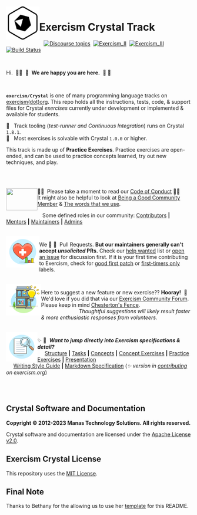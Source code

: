 <br>

<img align="left" width="90" height="90" src="https://github.com/exercism/website-icons/blob/main/tracks/crystal.svg">
<p vertical-align="middle"><h1>Exercism Crystal Track</h1></p>

&nbsp;&nbsp;&nbsp;&nbsp;&nbsp;&nbsp;&nbsp;&nbsp;&nbsp;&nbsp;&nbsp;&nbsp;&nbsp;&nbsp;&nbsp;&nbsp;&nbsp;&nbsp;&nbsp;&nbsp;&nbsp;&nbsp;&nbsp;&nbsp;&nbsp;&nbsp;[![Discourse topics](https://img.shields.io/discourse/topics?color=8A08E6&label=Connect%20&labelColor=FFDF58&logo=Discourse&logoColor=8A08E6&server=https%3A%2F%2Fforum.exercism.org&style=social)](https://forum.exercism.org)
&nbsp;[![Exercism_II](https://img.shields.io/badge/Exercism--Built-9101FF?logo=crystal&logoColor=000000&labelColor=E5E5E5&label=Crystal%201.8.1%20Powered)](https://exercism.org)
&nbsp;[![Exercism_III](https://img.shields.io/badge/Open-11b30e?labelColor=3D454D&label=Contributions)](https://exercism.org/blog/freeing-our-maintainers) &nbsp;[![Build Status](https://github.com/exercism/crystal/workflows/Tests/badge.svg)](https://github.com/exercism/crystal/actions/workflows/tests.yml)

<br>

Hi. &nbsp;👋🏽 &nbsp;👋 &nbsp;**We are happy you are here.**&nbsp; 🎉&nbsp;🌟

<br>

**`exercism/Crystal`** is one of many programming language tracks on [exercism(dot)org][exercism-website].
This repo holds all the instructions, tests, code, & support files for Crystal _exercises_ currently under development or implemented & available for students.

🌟 &nbsp;&nbsp;Track tooling (_test-runner and Continuous Integration_) runs on Crystal `1.8.1`. <br>
🌟 &nbsp;&nbsp;Most exercises is solvable with Crystal `1.0.0` or higher.

This track is made up of **Practice Exercises**. Practice exercises are open-ended, and can be used to practice concepts learned, try out new techniques, and play.

<br><br>

<div>
<span>
<img align="left" height="60" width="85" src="https://user-images.githubusercontent.com/5923094/204436863-2ebf34d1-4b16-486b-9e0a-add36f4c09c1.svg">
</span>
<span align="left">

🌟🌟&nbsp; Please take a moment to read our [Code of Conduct][exercism-code-of-conduct]&nbsp;🌟🌟&nbsp;  
It might also be helpful to look at [Being a Good Community Member][being-a-good-community-member] & [The words that we use][the-words-that-we-use].

&nbsp;&nbsp;&nbsp;&nbsp;&nbsp;&nbsp;&nbsp;&nbsp;&nbsp;&nbsp;&nbsp;&nbsp;&nbsp;&nbsp;&nbsp;&nbsp;&nbsp;&nbsp;&nbsp;&nbsp;&nbsp;&nbsp;&nbsp;&nbsp;&nbsp;Some defined roles in our community: [Contributors][exercism-contributors] **|** [Mentors][exercism-mentors] **|** [Maintainers][exercism-track-maintainers] **|** [Admins][exercism-admins]

</span></div>

<br>
<img align="left" width="90" height="85" src="https://github.com/exercism/website-icons/blob/main/exercises/health-statistics.svg">

We&nbsp;💛&nbsp;💙 &nbsp;Pull Requests.
**But our maintainers generally can't accept _unsolicited_ PRs.**
Check our [help wanted][open-issues] list or [open an issue][open-an-issue] for discussion first.
If it is your first time contributing to Exercism, check for [good first patch][good-first-issues] or [first-timers only][first-time] labels.

<br>
<img align="left" width="95" height="85" src="https://github.com/exercism/website-icons/blob/main/exercises/boutique-suggestions.svg">

Here to suggest a new feature or new exercise?? **Hooray!** &nbsp;🎉 &nbsp;  
We'd love if you did that via our [Exercism Community Forum](https://forum.exercism.org/).  
Please keep in mind [Chesterton's Fence][chestertons-fence].  
&nbsp;&nbsp;&nbsp;&nbsp;&nbsp;&nbsp;&nbsp;&nbsp;&nbsp;&nbsp;&nbsp;&nbsp;&nbsp;&nbsp;&nbsp;&nbsp;&nbsp;&nbsp;&nbsp;&nbsp;&nbsp;&nbsp;&nbsp;&nbsp;&nbsp;&nbsp;_Thoughtful suggestions will likely result faster & more enthusiastic responses from volunteers._

<br>

<img align="left" width="85" height="80" src="https://github.com/exercism/website-icons/blob/main/exercises/word-search.svg">

✨&nbsp;🦄&nbsp; _**Want to jump directly into Exercism specifications & detail?**_  
&nbsp;&nbsp;&nbsp;&nbsp;&nbsp;[Structure][exercism-track-structure] **|** [Tasks][exercism-tasks] **|** [Concepts][exercism-concepts] **|** [Concept Exercises][concept-exercises] **|** [Practice Exercises][practice-exercises] **|** [Presentation][exercise-presentation]  
&nbsp;&nbsp;&nbsp;&nbsp;&nbsp;[Writing Style Guide][exercism-writing-style] **|** [Markdown Specification][exercism-markdown-specification] (_✨ version in [contributing][website-contributing-section] on exercism.org_)

<br><br>

## Crystal Software and Documentation

**Copyright © 2012-2023 Manas Technology Solutions. All rights reserved.**

Crystal software and documentation are licensed under the [Apache License v2.0][crystal-license].

## Exercism Crystal License

This repository uses the [MIT License](/LICENSE).

## Final Note

Thanks to Bethany for the allowing us to use her [template][exercism-template] for this README.

[being-a-good-community-member]: https://github.com/exercism/docs/tree/main/community/good-member
[chestertons-fence]: https://github.com/exercism/docs/blob/main/community/good-member/chestertons-fence.md
[concept-exercises]: https://github.com/exercism/docs/blob/main/building/tracks/concept-exercises.md
[config-json]: https://github.com/exercism/crystal/blob/main/config.json
[crystal-license]: https://github.com/crystal-lang/crystal/blob/master/LICENSE
[good-first-issues]: https://github.com/exercism/crystal/labels/good%20first%20patch
[exercise-presentation]: https://github.com/exercism/docs/blob/main/building/tracks/presentation.md
[exercism-admins]: https://github.com/exercism/docs/blob/main/community/administrators.md
[exercism-code-of-conduct]: https://exercism.org/docs/using/legal/code-of-conduct
[exercism-concepts]: https://github.com/exercism/docs/blob/main/building/tracks/concepts.md
[exercism-contributors]: https://github.com/exercism/docs/blob/main/community/contributors.md
[exercism-markdown-specification]: https://github.com/exercism/docs/blob/main/building/markdown/markdown.md
[exercism-mentors]: https://github.com/exercism/docs/tree/main/mentoring
[exercism-tasks]: https://exercism.org/docs/building/product/tasks
[exercism-template]: https://github.com/exercism/python/blob/main/README.md
[exercism-track-maintainers]: https://github.com/exercism/docs/blob/main/community/maintainers.md
[exercism-track-structure]: https://github.com/exercism/docs/tree/main/building/tracks
[exercism-website]: https://exercism.org/
[exercism-writing-style]: https://github.com/exercism/docs/blob/main/building/markdown/style-guide.md
[first-time]: https://github.com/exercism/crystal/labels/first-timers%20only
[practice-exercises]: https://github.com/exercism/docs/blob/main/building/tracks/practice-exercises.md
[open-issues]: https://github.com/exercism/crystal/labels/help%20wanted
[open-an-issue]: https://github.com/exercism/crystal/issues/new
[the-words-that-we-use]: https://github.com/exercism/docs/blob/main/community/good-member/words.md
[website-contributing-section]: https://exercism.org/docs/building
